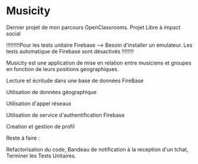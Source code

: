 # Musicity


Dernier projet de mon parcours OpenClassrooms. Projet Libre à impact social

!!!!!!!!!Pour les tests unitaire Firebase --> Besoin d'installer un emulateur. Les tests automatique de Firebase sont désactivés !!!!!!!!

Musicity est une application de mise en relation entre musiciens et groupes en fonction de leurs positions geographiques.

Lecture et écritude dans une base de données FireBase

Utilisation de données géographique

Utilisation d'appel réseaux

Utilisation de service d'authentification Firebase

Creation et gestion de profil

Reste à faire :

Refactorisation du code,
Bandeau de notification à la reception d'un tchat, Terminer les Tests Unitaires.
